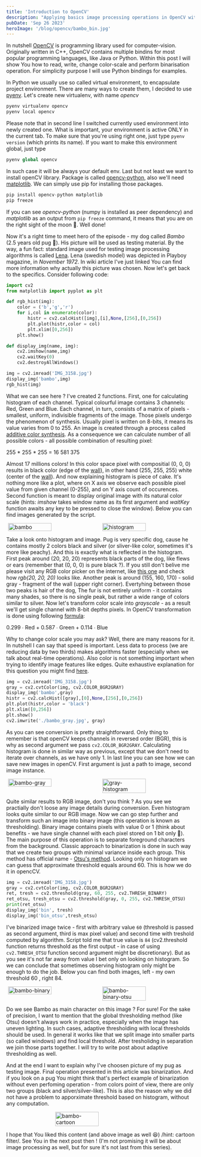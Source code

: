 ```yaml
---
title: 'Introduction to OpenCV'
description: "Applying basics image processing operations in OpenCV with Python"
pubDate: 'Sep 26 2023'
heroImage: '/blog/opencv/bambo_bin.jpg'
---
```

<style>
    .pictures {
        display: flex;
        flex-direction: column;
        row-gap: 10px;
        justify-content: space-around;
    }
    .pictures > img {
        width: 95%;
    }
    @media (min-width: 720px){
        .pictures {
            flex-direction: row;
        }
        .pictures > img {
            width: 48%;
        }
    }
</style>

In nutshell [OpenCV](https://en.wikipedia.org/wiki/OpenCV) is programming library used for computer-vision. Originally written in C++, OpenCV contains multiple bindins for most popular programming languages, like Java or Python. Within this post I will show You how to read, write, change color-scale and perform binarisation operation. For simplicity purpose I will use Python bindings for examples.

In Python we usually use so called virtual environment, to encapsulate project environment. There are many ways to create them, I decided to use [pyenv](https://github.com/pyenv/pyenv). Let's create new virtualenv, with name <i>opencv</i>
```python
pyenv virtualenv opencv
pyenv local opencv
```
Please note that in second line I switched currently used environment into newly created one. What is important, your environment is active ONLY in the current tab. To make sure that you're using right one, just type `pyenv version` (which prints its name). If you want to make this environment global, just type
```python
pyenv global opencv
```
In such case it will be always your default env. Last but not least we want to install openCV library. Package is called [opencv-python](https://github.com/opencv/opencv-python), also we'll need [matplotlib](https://github.com/matplotlib/matplotlib). We can simply use pip for installing those packages.
```python
pip install opencv-python matplotlib
pip freeze 
```
If you can see <i>opencv-python</i> (numpy is installed as peer dependency) and <i>matplotlib</i> as an output from `pip freeze` command, it means that you are on the right sight of the moon 🌝. Well done!

Now it's a right time to meet hero of the episode - my dog called <i>Bambo</i> (2.5 years old pug 🐶). His picture will be used as testing material. By the way, a fun fact: standard image used for testing image processing algorithms is called [Lena](https://en.wikipedia.org/wiki/Lenna). Lena (swedish model) was depicted in Playboy magazine, in <i>November 1972</i>. In wiki article I've just linked You can find more information why actually this picture was chosen. Now let's get back to the specifics. Consider following code:
```python 
import cv2
from matplotlib import pyplot as plt

def rgb_hist(img):
    color = ('b','g','r')
    for i,col in enumerate(color):
        histr = cv2.calcHist([img],[i],None,[256],[0,256])
        plt.plot(histr,color = col)
        plt.xlim([0,256])
    plt.show()

def display_img(name, img):
    cv2.imshow(name,img)
    cv2.waitKey(0)
    cv2.destroyAllWindows()

img = cv2.imread('IMG_3158.jpg')
display_img('bambo',img)
rgb_hist(img)
```
What we can see here ? I've created 2 functions. First, one for calculating histogram of each channel. Typical colourful image contains 3 channels: Red, Green and Blue.  Each channel, in turn, consists of a matrix of pixels - smallest, uniform, indivisible fragments of the image. Those pixels undergo the phenomenon of synthesis. Usually pixel is written on 8-bits, it means its value varies from 0 to 255. An image is created through a process called [additive color synthesis](https://en.wikipedia.org/wiki/Additive_color). As a consequence we can calculate number of all possible colors - all possible combination of resulting pixel:

255 * 255 * 255 = 16 581 375

Almost 17 millions colors! In this color space pixel with compositial (0, 0, 0) results in black color (edge of the [wall](https://en.wikipedia.org/wiki/Additive_color#/media/File:RGB_combination_on_wall.png)), in other hand (255, 255, 255) white (center of the [wall](https://en.wikipedia.org/wiki/Additive_color#/media/File:RGB_combination_on_wall.png)). And now explaining histogram is piece of cake. It's nothing more like a plot, where on X axis we observe each possible pixel value from given channel (0-255), and on Y axis count of occurences. Second function is meant to display original image with its natural color scale (hints: <i>imshow</i> takes window name as its first argument and <i>waitKey</i> function awaits any key to be pressed to close the window). Below you can find images generated by the script.


<div class="pictures">
    <img src="/blog/opencv/bambo_rgb.jpg" alt="bambo" />
    <img src="/blog/opencv/bambo_hist_rgb.png" alt="histogram" />
</div>

Take a look onto histogram and image. Pug is very specific dog, cause he contains mostly 2 colors black and silver (or sliver-like color, sometimes it's more like peachy). And this is exactly what is reflected in the histogram. First peak around (20, 20, 20) represents black parts of the dog, like flews or ears (remember that (0, 0, 0) is pure black ?). If you still don't belive me please visit any RGB color picker on the internet, like [this one](https://www.w3schools.com/colors/colors_rgb.asp) and check how <i>rgb(20, 20, 20)</i> looks like. Another peak is around (155, 160, 170) - solid gray - fragment of the wall (upper right corner). Evertyhing between those two peaks is hair of the dog, The fur is not entirely uniform - it contains many shades, so there is no single peak, but rather a wide range of colors similar to silver. Now let's transform color scale into <i>grayscale</i> - as a result we'll get single channel with 8-bit depths pixels. In OpenCV transformation is done using following [formula](https://docs.opencv.org/2.4/modules/imgproc/doc/miscellaneous_transformations.html#void%20cvtColor%28InputArray%20src,%20OutputArray%20dst,%20int%20code,%20int%20dstCn%29):

0.299 ∙ Red + 0.587 ∙ Green + 0.114 ∙ Blue

Why to change color scale you may ask? Well, there are many reasons for it. In nutshell I can say that speed is important. Less data to process (we are reducing data by two thirds) makes algorithms faster (especially when we talk about real-time operations). Also color is not something important when trying to identify image features like edges. Quite exhaustive explanation for this question you might find [here](https://stackoverflow.com/questions/12752168/why-we-should-use-gray-scale-for-image-processing).

```python
img = cv2.imread('IMG_3158.jpg')
gray = cv2.cvtColor(img, cv2.COLOR_BGR2GRAY)
display_img('bambo',gray)
histr = cv2.calcHist([gray],[0],None,[256],[0,256])
plt.plot(histr,color = 'black')
plt.xlim([0,256])
plt.show()
cv2.imwrite('./bambo_gray.jpg', gray)
```
As you can see conversion is pretty straightforward. Only thing to remember is that openCV keeps channels in reversed order (BGR), this is why as second argument we pass `cv2.COLOR_BGR2GRAY`. Calculating histogram is done in similar way as previous, except that we don't need to iterate over channels, as we have only 1. In last line you can see how we can save new images in openCV. First argument is just a path to image, second image instance.
<div class="pictures" sty>
    <img src="/blog/opencv/bambo_gray.jpg" alt="bambo-gray" />
    <img src="/blog/opencv/bambo_hist_gray.png" alt="gray-histogram" />
</div>

Quite similar results to RGB image, don't you think ? As you see we practially don't loose any image details during conversion. Even histogram looks quite similar to our RGB image. Now we can go step further and transform such an image into binary image (this operation is known as thresholding). Binary image contains pixels with value 0 or 1 (think about benefits - we have single channel with each pixel stored on 1 bit only 🤯). The main purpose of this operation is to separate foreground characters from the background. Classic approach to binarization is done in such way that we create two groups with minimal variance inside each group. This method has official name - [Otsu's method](https://en.wikipedia.org/wiki/Otsu%27s_method). Looking only on histogram we can guess that approximate threshold equals around 60. This is how we do it in opencCV.
```python
img = cv2.imread('IMG_3158.jpg')
gray = cv2.cvtColor(img, cv2.COLOR_BGR2GRAY)
ret, tresh = cv2.threshold(gray, 60, 255, cv2.THRESH_BINARY)
ret_otsu, tresh_otsu = cv2.threshold(gray, 0, 255, cv2.THRESH_OTSU)
print(ret_otsu)
display_img('bin', tresh)
display_img('bin_otsu',tresh_otsu)
```
I've binarized image twice - first with arbitrary value `60` (threshold is passed as second argument, third is max pixel value) and second time with treshold computed by algorithm. Script told me that true value is `84` (cv2.threshold function returns threshold as the first output - in case of using `cv2.THRESH_OTSU` function second argument might be discretionary). But as you see it's not far away from value I bet only on looking on histogram. So we can conclude that sometimes observing histogram only might be enough to do the job. Below you can find both images, left - my own threshold 60 , right 84.
<div class="pictures">
    <img src="/blog/opencv/bambo_bin.jpg" alt="bambo-binary">
    <img src="/blog/opencv/bambo_bin_otsu.jpg" alt="bambo-binary-otsu">
</div>

Do we see Bambo as main character on this image ? For sure! For the sake of precision, I want to mention that the global thresholding method (like Otsu) doesn't always work in practice, especially when the image has uneven lighting. In such cases, adaptive thresholding with local thresholds should be used. In general it works like that we split image into smaller parts (so called windows) and find local threshold. After tresholidng in separation we join those parts together. I will try to write post about adaptive thresholding as well. 

And at the end I want to explain why I've choosen picture of my pug as testing image. Final operation presented in this article was binarization. And if you look on a pug You might think that's perfect example of binarization without even perfoming operation - from colors point of view, there are only two groups (black and silver/silver-like). This is also the reason why we did not have a problem to apporximate threshold based on histogram, without any computation. 

<div class="pictures">
    <img src="/blog/opencv/bambo_cartoon.jpg" alt="bambo-cartoon">
</div>

I hope that You liked this content (and above image as well 😆) /hint: cartoon filter/. See You in the next post then ! (I'm not promising it will be about image processing as well, but for sure it's not last from this series).